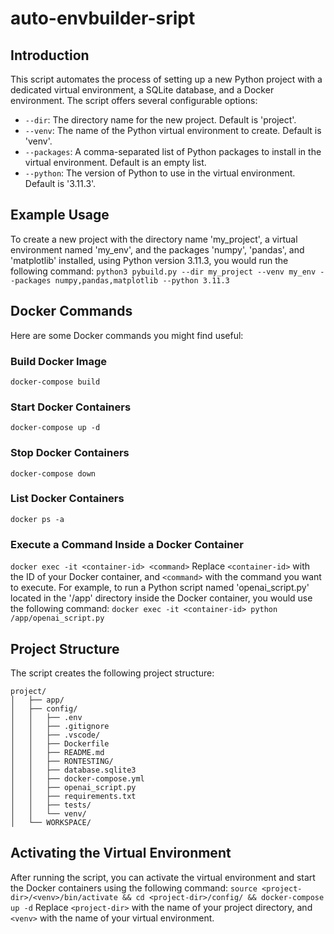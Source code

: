 # auto-envbuilder-sript

## Introduction
This script automates the process of setting up a new Python project with a dedicated virtual environment, a SQLite database, and a Docker environment. The script offers several configurable options:
- `--dir`: The directory name for the new project. Default is 'project'.
- `--venv`: The name of the Python virtual environment to create. Default is 'venv'.
- `--packages`: A comma-separated list of Python packages to install in the virtual environment. Default is an empty list.
- `--python`: The version of Python to use in the virtual environment. Default is '3.11.3'.

## Example Usage
To create a new project with the directory name 'my_project', a virtual environment named 'my_env', and the packages 'numpy', 'pandas', and 'matplotlib' installed, using Python version 3.11.3, you would run the following command:
```python3 pybuild.py --dir my_project --venv my_env --packages numpy,pandas,matplotlib --python 3.11.3```

## Docker Commands
Here are some Docker commands you might find useful:
### Build Docker Image
```docker-compose build```
### Start Docker Containers
```docker-compose up -d```
### Stop Docker Containers
```docker-compose down```
### List Docker Containers
```docker ps -a```
### Execute a Command Inside a Docker Container
```docker exec -it <container-id> <command>```
Replace `<container-id>` with the ID of your Docker container, and `<command>` with the command you want to execute.
For example, to run a Python script named 'openai_script.py' located in the '/app' directory inside the Docker container, you would use the following command:
```docker exec -it <container-id> python /app/openai_script.py```

## Project Structure
The script creates the following project structure:
```
project/
│   ├── app/
│   ├── config/
│   │   ├── .env
│   │   ├── .gitignore
│   │   ├── .vscode/
│   │   ├── Dockerfile
│   │   ├── README.md
│   │   ├── RONTESTING/
│   │   ├── database.sqlite3
│   │   ├── docker-compose.yml
│   │   ├── openai_script.py
│   │   ├── requirements.txt
│   │   ├── tests/
│   │   └── venv/
│   └── WORKSPACE/
```

## Activating the Virtual Environment
After running the script, you can activate the virtual environment and start the Docker containers using the following command:
```source <project-dir>/<venv>/bin/activate && cd <project-dir>/config/ && docker-compose up -d```
Replace `<project-dir>` with the name of your project directory, and `<venv>` with the name of your virtual environment.
